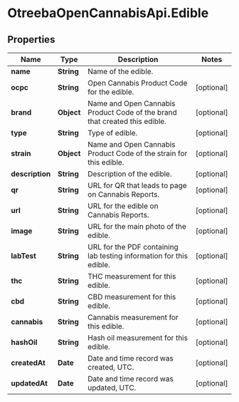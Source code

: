 # OtreebaOpenCannabisApi.Edible

## Properties
Name | Type | Description | Notes
------------ | ------------- | ------------- | -------------
**name** | **String** | Name of the edible. | 
**ocpc** | **String** | Open Cannabis Product Code for the edible. | [optional] 
**brand** | **Object** | Name and Open Cannabis Product Code of the brand that created this edible. | [optional] 
**type** | **String** | Type of edible. | [optional] 
**strain** | **Object** | Name and Open Cannabis Product Code of the strain for this edible. | [optional] 
**description** | **String** | Description of the edible. | [optional] 
**qr** | **String** | URL for QR that leads to page on Cannabis Reports. | [optional] 
**url** | **String** | URL for the edible on Cannabis Reports. | [optional] 
**image** | **String** | URL for the main photo of the edible. | [optional] 
**labTest** | **String** | URL for the PDF containing lab testing information for this edible. | [optional] 
**thc** | **String** | THC measurement for this edible. | [optional] 
**cbd** | **String** | CBD measurement for this edible. | [optional] 
**cannabis** | **String** | Cannabis measurement for this edible. | [optional] 
**hashOil** | **String** | Hash oil measurement for this edible. | [optional] 
**createdAt** | **Date** | Date and time record was created, UTC. | [optional] 
**updatedAt** | **Date** | Date and time record was updated, UTC. | [optional] 


